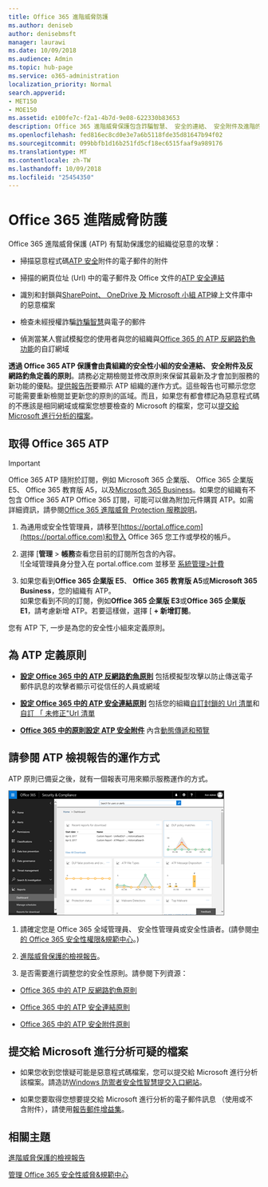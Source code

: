 ```yaml
---
title: Office 365 進階威脅防護
ms.author: deniseb
author: denisebmsft
manager: laurawi
ms.date: 10/09/2018
ms.audience: Admin
ms.topic: hub-page
ms.service: o365-administration
localization_priority: Normal
search.appverid:
- MET150
- MOE150
ms.assetid: e100fe7c-f2a1-4b7d-9e08-622330b83653
description: Office 365 進階威脅保護包含詐騙智慧、 安全的連結、 安全附件及進階的反網路釣魚功能。進階的威脅保護也要延伸至檔案的 SharePoint Online、 OneDrive for Business 和 Microsoft 小組。
ms.openlocfilehash: fed816ec8cd0e3e7a6b5118fde35d81647b94f02
ms.sourcegitcommit: 099bbfb1d16b251fd5cf18ec6515faaf9a989176
ms.translationtype: MT
ms.contentlocale: zh-TW
ms.lasthandoff: 10/09/2018
ms.locfileid: "25454350"
---
```

# <a name="office-365-advanced-threat-protection"></a>Office 365 進階威脅防護

Office 365 進階威脅保護 (ATP) 有幫助保護您的組織從惡意的攻擊：
  
- 掃描惡意程式碼[ATP 安全](atp-safe-attachments.md)附件的電子郵件的附件
    
- 掃描的網頁位址 (Url) 中的電子郵件及 Office 文件的[ATP 安全連結](atp-safe-links.md)
    
- 識別和封鎖與[SharePoint、 OneDrive 及 Microsoft 小組 ATP](atp-for-spo-odb-and-teams.md)線上文件庫中的惡意檔案
    
- 檢查未經授權詐騙[詐騙智慧](learn-about-spoof-intelligence.md)與電子的郵件
    
- 偵測當某人嘗試模擬您的使用者與您的組織與[Office 365 的 ATP 反網路釣魚功能](atp-anti-phishing.md)的自訂網域
    
**透過 Office 365 ATP 保護會由貴組織的安全性小組的安全連結、 安全附件及反網路釣魚定義的原則**。請務必定期檢閱並修改原則來保留其最新及才會加到服務的新功能的優點。[提供報告所](view-reports-for-atp.md)要顯示 ATP 組織的運作方式。這些報告也可顯示您您可能需要重新檢閱並更新您的原則的區域。而且，如果您有都會標記為惡意程式碼的不應該是相同網域或檔案您想要檢查的 Microsoft 的檔案，您可以[提交給 Microsoft 進行分析的檔案](#submit-a-suspicious-file-to-microsoft-for-analysis)。
      
## <a name="get-office-365-atp"></a>取得 Office 365 ATP

> [!IMPORTANT]
> Office 365 ATP 隨附於訂閱，例如 Microsoft 365 企業版、 Office 365 企業版 E5、 Office 365 教育版 A5，以及[Microsoft 365 Business](https://support.office.com/article/c123694a-1efb-459e-a8d5-2187975373dc)。如果您的組織有不包含 Office 365 ATP Office 365 訂閱，可能可以做為附加元件購買 ATP。如需詳細資訊，請參閱[Office 365 進階威脅 Protection 服務說明](https://technet.microsoft.com/library/exchange-online-advanced-threat-protection-service-description.aspx)。 

1. 為通用或安全性管理員，請移至[https://portal.office.com](https://portal.office.com)和登入 Office 365 您工作或學校的帳戶。 
    
2. 選擇 [**管理** \> **帳務**查看您目前的訂閱所包含的內容。 <br/>![全域管理員身分登入在 portal.office.com 並移至 [系統管理\>計費](media/18a3546c-bd1f-4f49-82ec-0184909b42c2.png)
  
3. 如果您看到**Office 365 企業版 E5**、 **Office 365 教育版 A5**或**Microsoft 365 Business**，您的組織有 ATP。 <br/>如果您看到不同的訂閱，例如**Office 365 企業版 E3**或**Office 365 企業版 E1**，請考慮新增 ATP。若要這樣做，選擇 [ **+ 新增訂閱**。
    
您有 ATP 下, 一步是為您的安全性小組來定義原則。 
  
## <a name="define-policies-for-atp"></a>為 ATP 定義原則

- **[設定 Office 365 中的 ATP 反網路釣魚原則](set-up-atp-anti-phishing-policies.md)** 包括模擬型攻擊以防止傳送電子郵件訊息的攻擊者顯示可從信任的人員或網域 

- **[設定 Office 365 中的 ATP 安全連結原則](set-up-atp-safe-links-policies.md)** 包括您的組織[自訂封鎖的 Url 清單](set-up-a-custom-blocked-urls-list-wtih-atp.md)和[自訂 「 未修正"Url 清單](set-up-a-custom-do-not-rewrite-urls-list-with-atp.md)
    
- **[Office 365 中的原則設定 ATP 安全附件](set-up-atp-safe-attachments-policies.md)** 內含[動態傳遞和預覽](dynamic-delivery-and-previewing.md)
  
## <a name="see-how-atp-is-working-by-viewing-reports"></a>請參閱 ATP 檢視報告的運作方式

ATP 原則已備妥之後，就有一個報表可用來顯示服務運作的方式。

[![安全性&amp;規範中心儀表板可協助您看到其用於進階威脅保護](media/6b213d34-adbb-44af-8549-be9a7e2db087.png)](view-reports-for-atp.md)
  
1. 請確定您是 Office 365 全域管理員、 安全性管理員或安全性讀者。(請參閱[中的 Office 365 安全性權限&amp;規範中心](permissions-in-the-security-and-compliance-center.md)。)
    
2. [進階威脅保護的檢視報告](view-reports-for-atp.md)。
    
3. 是否需要進行調整您的安全性原則。請參閱下列資源：

  - [Office 365 中的 ATP 反網路釣魚原則](set-up-atp-anti-phishing-policies.md)
    
  - [Office 365 中的 ATP 安全連結原則](set-up-atp-safe-links-policies.md)
    
  - [Office 365 中的 ATP 安全附件原則](set-up-atp-safe-attachments-policies.md)
    
    
## <a name="submit-a-suspicious-file-to-microsoft-for-analysis"></a>提交給 Microsoft 進行分析可疑的檔案

- 如果您收到您懷疑可能是惡意程式碼檔案，您可以提交給 Microsoft 進行分析該檔案。請造訪[Windows 防禦者安全性智慧提交入口網站](https://go.microsoft.com/fwlink/?linkid=857185)。

- 如果您要取得您想要提交給 Microsoft 進行分析的電子郵件訊息 （使用或不含附件），請使用[報告郵件增益集](enable-the-report-message-add-in.md)。 
  
## <a name="related-topics"></a>相關主題

[進階威脅保護的檢視報告](view-reports-for-atp.md)
  
[管理 Office 365 安全性威脅&amp;規範中心](threat-management.md)
  


